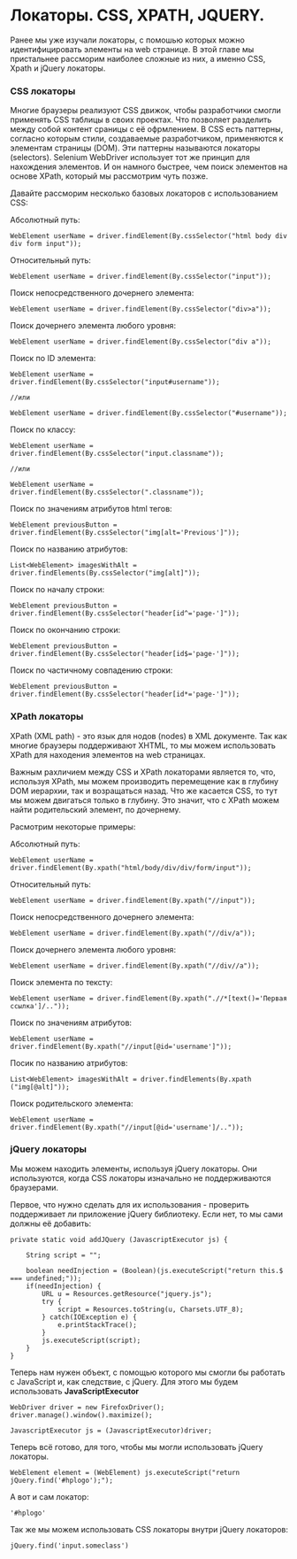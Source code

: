 # Локаторы. CSS, XPATH, JQUERY.
Ранее мы уже изучали локаторы, с помошью которых можно идентифицировать элементы на web странице. В этой главе мы пристальнее рассморим наиболее сложные из них, а именно CSS, Xpath и jQuery локаторы.

### CSS локаторы
Многие браузеры реализуют CSS движок, чтобы разработчики смогли применять CSS таблицы в своих проектах. Что позволяет разделить между собой контент сраницы с её офрмлением.
В CSS есть паттерны, согласно которым стили, создаваемые разработчиком, применяются к элементам страницы (DOM). Эти паттерны называются локаторы (selectors). Selenium WebDriver использует тот же принцип для нахождения элементов. И он намного быстрее, чем поиск элементов на основе XPath, который мы рассмотрим чуть позже.

Давайте рассморим несколько базовых локаторов с использованием CSS:

Абсолютный путь:

    WebElement userName = driver.findElement(By.cssSelector("html body div div form input"));

Относительный путь:

    WebElement userName = driver.findElement(By.cssSelector("input"));
    
Поиск непосредственного дочернего элемента:
    
    WebElement userName = driver.findElement(By.cssSelector("div>a"));
    
Поиск дочернего элемента любого уровня:

    WebElement userName = driver.findElement(By.cssSelector("div a"));
    
Поиск по ID элемента:

    WebElement userName = driver.findElement(By.cssSelector("input#username"));
    
    //или
    
    WebElement userName = driver.findElement(By.cssSelector("#username"));
    
Поиск по классу:

    WebElement userName = driver.findElement(By.cssSelector("input.classname"));
    
    //или
    
    WebElement userName = driver.findElement(By.cssSelector(".classname"));

Поиск по значениям атрибутов html тегов:

    WebElement previousButton = driver.findElement(By.cssSelector("img[alt='Previous']"));

Поиск по названию атрибутов:

    List<WebElement> imagesWithAlt = driver.findElements(By.cssSelector("img[alt]"));
    
Поиск по началу строки:

    WebElement previousButton = driver.findElement(By.cssSelector("header[id^='page-']"));
    
Поиск по окончанию строки:

    WebElement previousButton = driver.findElement(By.cssSelector("header[id$='page-']"));

Поиск по частичному совпадению строки:

    WebElement previousButton = driver.findElement(By.cssSelector("header[id*='page-']"));


### XPath локаторы

XPath (XML path) - это язык для нодов (nodes) в XML документе. Так как многие браузеры поддерживают XHTML, то мы можем использовать XPath для находения элементов на web страницах.

Важным рахличием между CSS и XPath локаторами является то, что, используя XPath, мы можем производить перемещение как в глубину DOM иерархии, так и возращаться назад. Что же касается CSS, то тут мы можем двигаться только в глубину. Это значит, что с XPath можем найти родительский элемент, по дочернему.

Расмотрим некоторые примеры:

Абсолютный путь:

    WebElement userName = driver.findElement(By.xpath("html/body/div/div/form/input"));

Относительный путь:

    WebElement userName = driver.findElement(By.xpath("//input"));
    
Поиск непосредственного дочернего элемента:
    
    WebElement userName = driver.findElement(By.xpath("//div/a"));
    
Поиск дочернего элемента любого уровня:

    WebElement userName = driver.findElement(By.xpath("//div//a"));
    
Поиск элемента по тексту:

    WebElement userName = driver.findElement(By.xpath(".//*[text()='Первая ссылка']/.."));
    
Поиск по значениям атрибутов:

    WebElement userName = driver.findElement(By.xpath("//input[@id='username']"));
    
Посик по названию атрибутов:

    List<WebElement> imagesWithAlt = driver.findElements(By.xpath ("img[@alt]"));
    
Поиск родительского элемента:

    WebElement userName = driver.findElement(By.xpath("//input[@id='username']/.."));

### jQuery локаторы


Мы можем находить элементы, используя jQuery локаторы. Они используются, когда CSS локаторы
изначально не поддерживаются браузерами.

Первое, что нужно сделать для их использования - проверить поддерживает ли приложение jQuery библиотеку. Если нет, то мы сами должны её добавить:

    private static void addJQuery (JavascriptExecutor js) {

        String script = "";

        boolean needInjection = (Boolean)(js.executeScript("return this.$ === undefined;"));
        if(needInjection) {
            URL u = Resources.getResource("jquery.js");
            try {
                script = Resources.toString(u, Charsets.UTF_8);
            } catch(IOException e) {
                e.printStackTrace();
            }
            js.executeScript(script);
        }
    }


Теперь нам нужен объект, с помощью которого мы смогли бы работать с JavaScript и, как следствие, с jQuery. Для этого мы будем использовать **JavaScriptExecutor**

    WebDriver driver = new FirefoxDriver();
    driver.manage().window().maximize();

    JavascriptExecutor js = (JavascriptExecutor)driver;


Теперь всё готово, для того, чтобы мы могли использовать jQuery локаторы.

    WebElement element = (WebElement) js.executeScript("return jQuery.find('#hplogo');");

А вот и сам локатор:    

    '#hplogo'
    
Так же мы можем использовать CSS локаторы внутри jQuery локаторов:

    jQuery.find('input.someclass')
